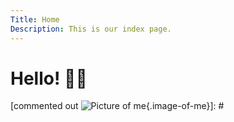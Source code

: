 ```yaml
---
Title: Home
Description: This is our index page.
---
```


Hello! <span class="greeting">&#128075;&#127996; </span> 
==========================

[commented out ![Picture of me](%base_url%/image/me-small.png){.image-of-me}]: #
